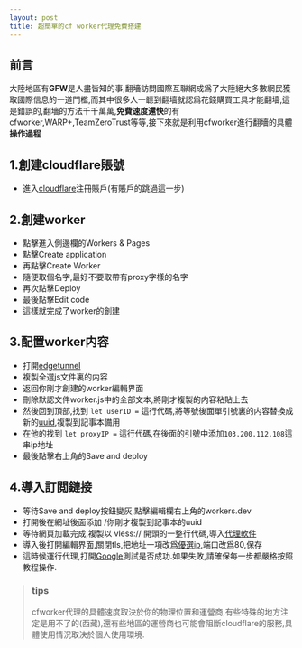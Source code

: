 ```yaml
---
layout: post
title: 超簡單的cf worker代理免費搭建
---
```


## 前言
大陸地區有**GFW**是人盡皆知的事,翻墻訪問國際互聯網成爲了大陸絕大多數網民獲取國際信息的一道門檻,而其中很多人一聼到翻墻就認爲花錢購買工具才能翻墻,這是錯誤的,翻墻的方法千千萬萬,**免費速度還快**的有cfworker,WARP+,TeamZeroTrust等等,接下來就是利用cfworker進行翻墻的具體**操作過程**

## 1.創建cloudflare賬號

- 進入[cloudflare](https://dash.cloudflare.com/sign-up)注冊賬戶(有賬戶的跳過這一步)

## 2.創建worker  

- 點擊進入側邊欄的Workers & Pages  
- 點擊Create application  
- 再點擊Create Worker  
- 隨便取個名字,最好不要取帶有proxy字樣的名字  
- 再次點擊Deploy  
- 最後點擊Edit code  
- 這樣就完成了worker的創建

## 3.配置worker内容

- 打開[edgetunnel](https://github.com/zizifn/edgetunnel/blob/main/src/worker-vless.js)  
- 複製全選js文件裏的内容  
- 返回你剛才創建的worker編輯界面  
- 刪除默認文件worker.js中的全部文本,將剛才複製的内容粘貼上去  
- 然後回到頂部,找到 `let userID =` 這行代碼,將等號後面單引號裏的内容替換成新的[uuid](https://1024tools.com/uuid),複製到記事本備用  
- 在他的找到 `let proxyIP =` 這行代碼,在後面的引號中添加`103.200.112.108`這串ip地址  
- 最後點擊右上角的Save and deploy


## 4.導入訂閲鏈接

- 等待Save and deploy按鈕變灰,點擊編輯欄右上角的workers.dev  
- 打開後在網址後面添加 /你剛才複製到記事本的uuid  
- 等待網頁加載完成,複製以 vless:// 開頭的一整行代碼,導入[代理軟件](https://gholtsmxv.github.io/Application-proxy/)  
- 導入後打開編輯界面,關閉tls,把地址一項改爲[優選ip](https://stock.hostmonit.com/CloudFlareYes),端口改爲80,保存
- 這時候運行代理,打開[Google](https://www.google.com/)測試是否成功.如果失敗,請確保每一步都嚴格按照教程操作.

>### tips
>cfworker代理的具體速度取決於你的物理位置和運營商,有些特殊的地方注定是用不了的(西藏),還有些地區的運營商也可能會阻斷cloudflare的服務,具體使用情況取決於個人使用環境.
